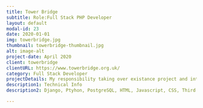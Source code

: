 ```yaml
---
title: Tower Bridge
subtitle: Role:Full Stack PHP Developer
layout: default
modal-id: 23
date: 2020-01-01
img: towerbridge.jpg
thumbnail: towerbridge-thumbnail.jpg
alt: image-alt
project-date: April 2020
client: towerbridge
clientURL: https://www.towerbridge.org.uk/
category: Full Stack Developer
projectDetails: My responsibility taking over existance project and integration new features.
description1: Technical Info
description2: Django, Ptyhon, PostgreSQL, HTML, Javascript, CSS, Third Party Libraries(Bootstrap, Datatable JQuery, Form Validation), Git, SSH, Jenkins

---
```

